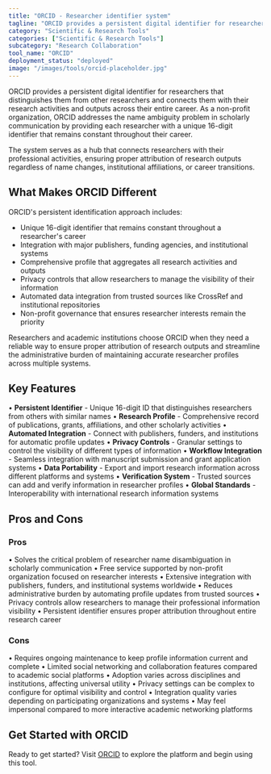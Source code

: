 ```yaml
---
title: "ORCID - Researcher identifier system"
tagline: "ORCID provides a persistent digital identifier for researchers that distinguishes them from other researchers and connects them with their research activities and outputs..."
category: "Scientific & Research Tools"
categories: ["Scientific & Research Tools"]
subcategory: "Research Collaboration"
tool_name: "ORCID"
deployment_status: "deployed"
image: "/images/tools/orcid-placeholder.jpg"
---
```


ORCID provides a persistent digital identifier for researchers that distinguishes them from other researchers and connects them with their research activities and outputs across their entire career. As a non-profit organization, ORCID addresses the name ambiguity problem in scholarly communication by providing each researcher with a unique 16-digit identifier that remains constant throughout their career.

The system serves as a hub that connects researchers with their professional activities, ensuring proper attribution of research outputs regardless of name changes, institutional affiliations, or career transitions.

## What Makes ORCID Different

ORCID's persistent identification approach includes:
- Unique 16-digit identifier that remains constant throughout a researcher's career
- Integration with major publishers, funding agencies, and institutional systems
- Comprehensive profile that aggregates all research activities and outputs
- Privacy controls that allow researchers to manage the visibility of their information
- Automated data integration from trusted sources like CrossRef and institutional repositories
- Non-profit governance that ensures researcher interests remain the priority

Researchers and academic institutions choose ORCID when they need a reliable way to ensure proper attribution of research outputs and streamline the administrative burden of maintaining accurate researcher profiles across multiple systems.

## Key Features

• **Persistent Identifier** - Unique 16-digit ID that distinguishes researchers from others with similar names
• **Research Profile** - Comprehensive record of publications, grants, affiliations, and other scholarly activities
• **Automated Integration** - Connect with publishers, funders, and institutions for automatic profile updates
• **Privacy Controls** - Granular settings to control the visibility of different types of information
• **Workflow Integration** - Seamless integration with manuscript submission and grant application systems
• **Data Portability** - Export and import research information across different platforms and systems
• **Verification System** - Trusted sources can add and verify information in researcher profiles
• **Global Standards** - Interoperability with international research information systems

## Pros and Cons

### Pros
• Solves the critical problem of researcher name disambiguation in scholarly communication
• Free service supported by non-profit organization focused on researcher interests
• Extensive integration with publishers, funders, and institutional systems worldwide
• Reduces administrative burden by automating profile updates from trusted sources
• Privacy controls allow researchers to manage their professional information visibility
• Persistent identifier ensures proper attribution throughout entire research career

### Cons
• Requires ongoing maintenance to keep profile information current and complete
• Limited social networking and collaboration features compared to academic social platforms
• Adoption varies across disciplines and institutions, affecting universal utility
• Privacy settings can be complex to configure for optimal visibility and control
• Integration quality varies depending on participating organizations and systems
• May feel impersonal compared to more interactive academic networking platforms

## Get Started with ORCID

Ready to get started? Visit [ORCID](https://orcid.org/) to explore the platform and begin using this tool.